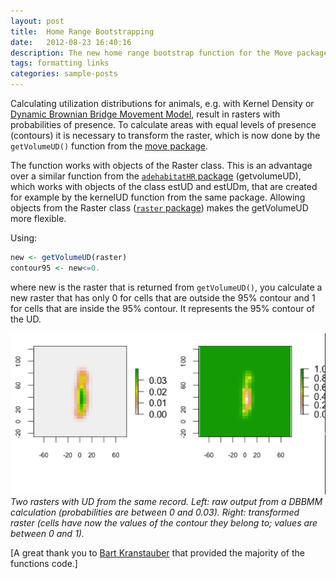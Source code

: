 ```yaml
---
layout: post
title:  Home Range Bootstrapping
date:   2012-08-23 16:40:16
description: The new home range bootstrap function for the Move package
tags: formatting links
categories: sample-posts
---
```


Calculating utilization distributions for animals, e.g. with Kernel Density or [Dynamic Brownian Bridge Movement Model](http://onlinelibrary.wiley.com/doi/10.1111/j.1365-2656.2012.01955.x/abstract), result in rasters with probabilities of presence. To calculate areas with equal levels of presence (contours) it is necessary to transform the raster, which is now done by the `getVolumeUD()` function from the [move package](https://r-forge.r-project.org/R/?group_id=1349).

The function works with objects of the Raster class. This is an advantage over a similar function from the [`adehabitatHR` package](http://cran.r-project.org/web/packages/adehabitatHR/index.html) (getvolumeUD), which works with objects of the class estUD and estUDm, that are created for example by the kernelUD function from the same package. Allowing objects from the Raster class ([`raster` package](http://cran.r-project.org/web/packages/raster/index.html)) makes the getVolumeUD more flexible.

Using:

```R
new <- getVolumeUD(raster)
contour95 <- new<=0.
```

where new is the raster that is returned from `getVolumeUD()`, you calculate a new raster that has only 0 for cells that are outside the 95% contour and 1 for cells that are inside the 95% contour. It represents the 95% contour of the UD.

![](/assets/img/ud-to-raster.png)
*Two rasters with UD from the same record. Left: raw output from a DBBMM calculation (probabilities are between 0 and 0.03). Right: transformed raster (cells have now the values of the contour they belong to; values are between 0 and 1).*

[A great thank you to [Bart Kranstauber](http://computational-ecology.com/main-lab/main-bart.html) that provided the majority of the functions code.]
